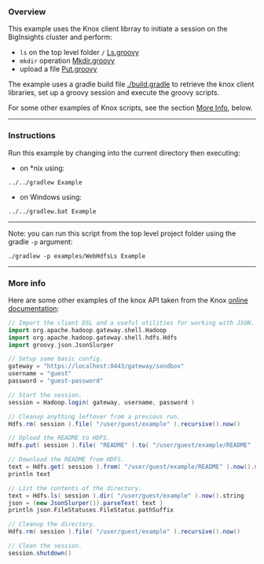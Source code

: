 ### Overview

This example uses the Knox client librray to initiate a session on the BigInsights cluster and perform:

 - `ls` on the top level folder `/` [Ls.groovy](./Ls.groovy)
 - `mkdir` operation [Mkdir.groovy](./Mkdir.groovy)
 - upload a file [Put.groovy](./Put.groovy)

The example uses a gradle build file [./build.gradle](./build.gradle) to retrieve the knox client libraries, set up a groovy session and execute the groovy scripts.

For some other examples of Knox scripts, see the section [More Info](#more-info), below.

*********************************************************************

### Instructions

Run this example by changing into the current directory then executing:

- on *nix using:

```
../../gradlew Example
```

- on Windows using:

```
../../gradlew.bat Example
```

*********************************************************************

Note: you can run this script from the top level project folder using the gradle `-p` argument:

```
./gradlew -p examples/WebHdfsLs Example
```

*********************************************************************

### More info

Here are some other examples of the knox API taken from the Knox [online documentation](http://knox.apache.org/books/knox-0-6-0/user-guide.html#WebHDFS):

```groovy
// Import the client DSL and a useful utilities for working with JSON.
import org.apache.hadoop.gateway.shell.Hadoop
import org.apache.hadoop.gateway.shell.hdfs.Hdfs
import groovy.json.JsonSlurper

// Setup some basic config.
gateway = "https://localhost:8443/gateway/sandbox"
username = "guest"
password = "guest-password"

// Start the session.
session = Hadoop.login( gateway, username, password )

// Cleanup anything leftover from a previous run.
Hdfs.rm( session ).file( "/user/guest/example" ).recursive().now()

// Upload the README to HDFS.
Hdfs.put( session ).file( "README" ).to( "/user/guest/example/README" ).now()

// Download the README from HDFS.
text = Hdfs.get( session ).from( "/user/guest/example/README" ).now().string
println text

// List the contents of the directory.
text = Hdfs.ls( session ).dir( "/user/guest/example" ).now().string
json = (new JsonSlurper()).parseText( text )
println json.FileStatuses.FileStatus.pathSuffix

// Cleanup the directory.
Hdfs.rm( session ).file( "/user/guest/example" ).recursive().now()

// Clean the session.
session.shutdown()
```
